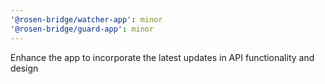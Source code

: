 ```yaml
---
'@rosen-bridge/watcher-app': minor
'@rosen-bridge/guard-app': minor
---
```


Enhance the app to incorporate the latest updates in API functionality and design
